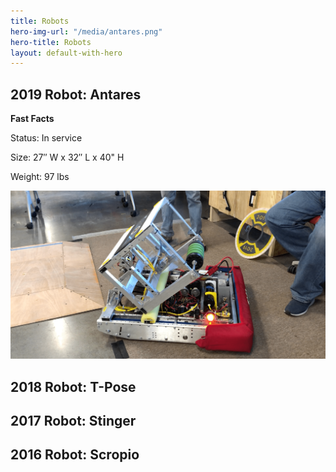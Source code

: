 ```yaml
---
title: Robots
hero-img-url: "/media/antares.png"
hero-title: Robots
layout: default-with-hero
---
```


## 2019 Robot: Antares

**Fast Facts**

Status: In service

Size: 27″ W x 32″ L x 40" H

Weight: 97 lbs

![2019 Robot: Antares](/media/antares.png)

## 2018 Robot: T-Pose

## 2017 Robot: Stinger

## 2016 Robot: Scropio